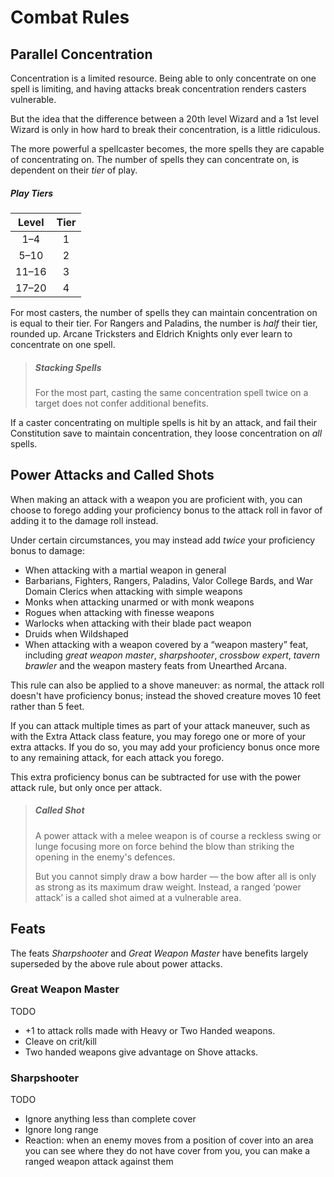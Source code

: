 
# Combat Rules

## Parallel Concentration

Concentration is a limited resource. Being able to only concentrate on one spell
is limiting, and having attacks break concentration renders casters vulnerable.

But the idea that the difference between a 20th level Wizard and a 1st level Wizard is
only in how hard to break their concentration, is a little ridiculous.

The more powerful a spellcaster becomes, the more spells they are capable of concentrating
on. The number of spells they can concentrate on, is dependent on their
_tier_ of play.

##### Play Tiers
| Level | Tier |
|:-----:|:----:|
| 1–4   | 1    |
| 5–10  | 2    |
| 11–16 | 3    |
| 17–20 | 4    |

For most casters, the number of spells they can maintain concentration on is
equal to their tier. For Rangers and Paladins, the number is _half_ their tier,
rounded up. Arcane Tricksters and Eldrich Knights only ever learn to concentrate on
one spell.

> ##### Stacking Spells
>
> For the most part, casting the same concentration spell twice on a target
> does not confer additional benefits.

If a caster concentrating on multiple spells is hit by an attack, and fail their
Constitution save to maintain concentration, they loose concentration on _all_ spells.

## Power Attacks and Called Shots

When making an attack with a weapon you are proficient with,
you can choose to forego adding your proficiency bonus to the attack roll
in favor of adding it to the damage roll instead.

Under certain circumstances, you may instead add _twice_ your proficiency bonus to damage:

- When attacking with a martial weapon in general
- Barbarians, Fighters, Rangers, Paladins, Valor College Bards, and War Domain Clerics when attacking
  with simple weapons
- Monks when attacking unarmed or with monk weapons
- Rogues when attacking with finesse weapons
- Warlocks when attacking with their blade pact weapon
- Druids when Wildshaped
- When attacking with a weapon covered by a “weapon mastery” feat, including
  _great weapon master_, _sharpshooter_, _crossbow expert_, _tavern brawler_ and
  the weapon mastery feats from Unearthed Arcana.

This rule can also be applied to a shove maneuver: as normal, the attack roll doesn't
have proficiency bonus; instead the shoved creature moves 10 feet rather than 5 feet.

If you can attack multiple times as part of your attack maneuver, such as with the Extra Attack
class feature, you may forego one or more of your extra attacks. If you
do so, you may add your proficiency bonus once more to any remaining attack, for each attack you
forego.

This extra proficiency bonus can be subtracted for use with the power attack rule, but only
once per attack.

> ##### Called Shot
>
> A power attack with a melee weapon is of course a reckless swing or lunge
> focusing more on force behind the blow than striking the opening in the
> enemy's defences.
>
> But you cannot simply draw a bow harder — the bow after all is only as
> strong as its maximum draw weight. Instead, a ranged ‘power attack’ is a called
> shot aimed at a vulnerable area.

## Feats

The feats _Sharpshooter_ and _Great Weapon Master_ have benefits largely superseded
by the above rule about power attacks.

### Great Weapon Master

TODO

- +1 to attack rolls made with Heavy or Two Handed weapons.
- Cleave on crit/kill
- Two handed weapons give advantage on Shove attacks.

### Sharpshooter

TODO

- Ignore anything less than complete cover
- Ignore long range
- Reaction: when an enemy moves from a position of cover into an area you can
see where they do not have cover from you, you can make a ranged weapon attack
against them
